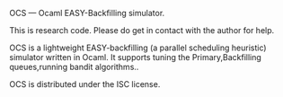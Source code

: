 OCS — Ocaml EASY-Backfilling simulator. 

This is research code. Please do get in contact with the author for help.

OCS is a lightweight EASY-backfilling (a parallel scheduling heuristic) simulator written in Ocaml.
It supports tuning the Primary,Backfilling queues,running bandit algorithms..

OCS is distributed under the ISC license.
